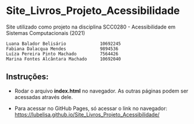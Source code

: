 # Site_Livros_Projeto_Acessibilidade
Site utilizado como projeto na disciplina SCC0280 - Acessibilidade em Sistemas Computacionais (2021)


```
Luana Balador Belisário             10692245
Fabiana Dalacqua Mendes             9894536
Luíza Pereira Pinto Machado         7564426
Marina Fontes Alcântara Machado     10692040
```

## Instruções:

- Rodar o arquivo **index.html** no navegador. As outras páginas podem ser acessadas através dele.

- Para acessar no GitHub Pages, só acessar o link no navegador: https://lubelisa.github.io/Site_Livros_Projeto_Acessibilidade/